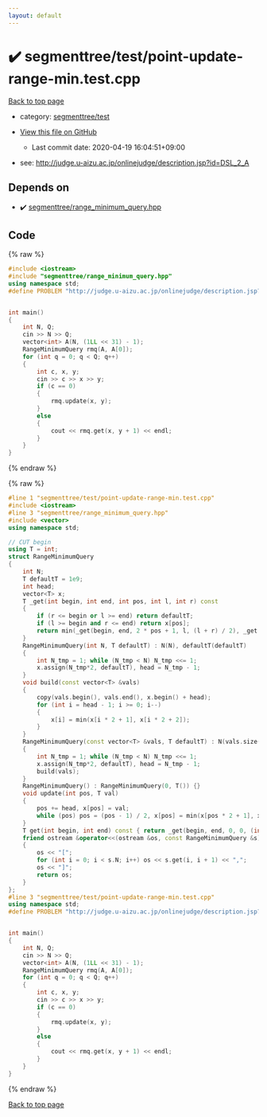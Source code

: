 ```yaml
---
layout: default
---
```


<!-- mathjax config similar to math.stackexchange -->
<script type="text/javascript" async
  src="https://cdnjs.cloudflare.com/ajax/libs/mathjax/2.7.5/MathJax.js?config=TeX-MML-AM_CHTML">
</script>
<script type="text/x-mathjax-config">
  MathJax.Hub.Config({
    TeX: { equationNumbers: { autoNumber: "AMS" }},
    tex2jax: {
      inlineMath: [ ['$','$'] ],
      processEscapes: true
    },
    "HTML-CSS": { matchFontHeight: false },
    displayAlign: "left",
    displayIndent: "2em"
  });
</script>

<script type="text/javascript" src="https://cdnjs.cloudflare.com/ajax/libs/jquery/3.4.1/jquery.min.js"></script>
<script src="https://cdn.jsdelivr.net/npm/jquery-balloon-js@1.1.2/jquery.balloon.min.js" integrity="sha256-ZEYs9VrgAeNuPvs15E39OsyOJaIkXEEt10fzxJ20+2I=" crossorigin="anonymous"></script>
<script type="text/javascript" src="../../../assets/js/copy-button.js"></script>
<link rel="stylesheet" href="../../../assets/css/copy-button.css" />


# :heavy_check_mark: segmenttree/test/point-update-range-min.test.cpp

<a href="../../../index.html">Back to top page</a>

* category: <a href="../../../index.html#5fd93d3fa59267c091e036914d93749e">segmenttree/test</a>
* <a href="{{ site.github.repository_url }}/blob/master/segmenttree/test/point-update-range-min.test.cpp">View this file on GitHub</a>
    - Last commit date: 2020-04-19 16:04:51+09:00


* see: <a href="http://judge.u-aizu.ac.jp/onlinejudge/description.jsp?id=DSL_2_A">http://judge.u-aizu.ac.jp/onlinejudge/description.jsp?id=DSL_2_A</a>


## Depends on

* :heavy_check_mark: <a href="../../../library/segmenttree/range_minimum_query.hpp.html">segmenttree/range_minimum_query.hpp</a>


## Code

<a id="unbundled"></a>
{% raw %}
```cpp
#include <iostream>
#include "segmenttree/range_minimum_query.hpp"
using namespace std;
#define PROBLEM "http://judge.u-aizu.ac.jp/onlinejudge/description.jsp?id=DSL_2_A"


int main()
{
    int N, Q;
    cin >> N >> Q;
    vector<int> A(N, (1LL << 31) - 1);
    RangeMinimumQuery rmq(A, A[0]);
    for (int q = 0; q < Q; q++)
    {
        int c, x, y;
        cin >> c >> x >> y;
        if (c == 0)
        {
            rmq.update(x, y);
        }
        else
        {
            cout << rmq.get(x, y + 1) << endl;
        }
    }
}

```
{% endraw %}

<a id="bundled"></a>
{% raw %}
```cpp
#line 1 "segmenttree/test/point-update-range-min.test.cpp"
#include <iostream>
#line 3 "segmenttree/range_minimum_query.hpp"
#include <vector>
using namespace std;

// CUT begin
using T = int;
struct RangeMinimumQuery
{
    int N;
    T defaultT = 1e9;
    int head;
    vector<T> x;
    T _get(int begin, int end, int pos, int l, int r) const
    {
        if (r <= begin or l >= end) return defaultT;
        if (l >= begin and r <= end) return x[pos];
        return min(_get(begin, end, 2 * pos + 1, l, (l + r) / 2), _get(begin, end, 2 * pos + 2, (l + r) / 2, r));
    }
    RangeMinimumQuery(int N, T defaultT) : N(N), defaultT(defaultT)
    {
        int N_tmp = 1; while (N_tmp < N) N_tmp <<= 1;
        x.assign(N_tmp*2, defaultT), head = N_tmp - 1;
    }
    void build(const vector<T> &vals)
    {
        copy(vals.begin(), vals.end(), x.begin() + head);
        for (int i = head - 1; i >= 0; i--)
        {
            x[i] = min(x[i * 2 + 1], x[i * 2 + 2]);
        }
    }
    RangeMinimumQuery(const vector<T> &vals, T defaultT) : N(vals.size()), defaultT(defaultT)
    {
        int N_tmp = 1; while (N_tmp < N) N_tmp <<= 1;
        x.assign(N_tmp*2, defaultT), head = N_tmp - 1;
        build(vals);
    }
    RangeMinimumQuery() : RangeMinimumQuery(0, T()) {}
    void update(int pos, T val)
    {
        pos += head, x[pos] = val;
        while (pos) pos = (pos - 1) / 2, x[pos] = min(x[pos * 2 + 1], x[pos * 2 + 2]);
    }
    T get(int begin, int end) const { return _get(begin, end, 0, 0, (int)x.size() / 2); }
    friend ostream &operator<<(ostream &os, const RangeMinimumQuery &s)
    {
        os << "[";
        for (int i = 0; i < s.N; i++) os << s.get(i, i + 1) << ",";
        os << "]";
        return os;
    }
};
#line 3 "segmenttree/test/point-update-range-min.test.cpp"
using namespace std;
#define PROBLEM "http://judge.u-aizu.ac.jp/onlinejudge/description.jsp?id=DSL_2_A"


int main()
{
    int N, Q;
    cin >> N >> Q;
    vector<int> A(N, (1LL << 31) - 1);
    RangeMinimumQuery rmq(A, A[0]);
    for (int q = 0; q < Q; q++)
    {
        int c, x, y;
        cin >> c >> x >> y;
        if (c == 0)
        {
            rmq.update(x, y);
        }
        else
        {
            cout << rmq.get(x, y + 1) << endl;
        }
    }
}

```
{% endraw %}

<a href="../../../index.html">Back to top page</a>

